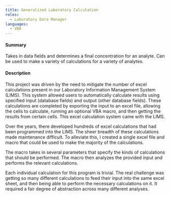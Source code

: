 ```yaml
---
title: Generalized Laboratory Calculation
roles:
  - Laboratory Data Manager
languages:
  - VBA
---
```


#### Summary
Takes in data fields and determines a final concentration for an analyte. 
Can be used to make a variety of calculations for a variety of analytes.

#### Description
This project was driven by the need to mitigate the number of excel 
calculations present in our Laboratory Information Management System (LIMS).
This system allowed users to automatically calculate results using specified input (database fields) 
and output (other database fields). These calculations 
are completed by exporting the input to an excel file, allowing the cells to calculate,
running an optional VBA macro, and then getting the results from certain cells. 
This excel calculation system came with the LIMS.

Over the years, there developed hundreds of excel calculations that had 
been programmed into the LIMS. The sheer breadth of these calculations 
made maintenance difficult. To alleviate this, I created a single excel file and 
macro that could be used to make the majority of the calculations.

The macro takes in several parameters that specify the kinds of calculations that should 
be performed. The macro then analyzes the provided input and performs the relevant 
calculations.

Each individual calculation for this program is trivial. The real challenge was getting
so many different calculations to feed their input into the same excel sheet, and then 
being able to perform the necessary calculations on it. It required a fair degree of 
abstraction across many different analyses.